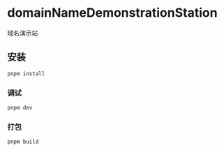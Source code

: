 # domainNameDemonstrationStation

域名演示站

## 安装

```sh
pnpm install
```

### 调试

```sh
pnpm dev
```

### 打包

```sh
pnpm build
```
